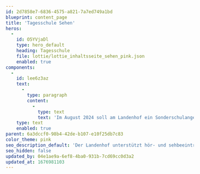 ```yaml
---
id: 2d7858e7-6836-4575-a821-7a7ed749a1bd
blueprint: content_page
title: 'Tagesschule Sehen'
heros:
  -
    id: O5YVjaDl
    type: hero_default
    heading: Tagesschule
    file: lottie/lottie_inhaltsseite_sehen_pink.json
    enabled: true
components:
  -
    id: lee6z3az
    text:
      -
        type: paragraph
        content:
          -
            type: text
            text: 'Im August 2024 soll am Landenhof ein Sonderschulangebot für Aargauer sehbeeinträchtigte Kinder und Jugendliche starten, welches wir aktuell im Auftrag der Abteilung Sonderschulung, Heime und Werkstätten des Departements BKS des Kantons Aargau aufbauen.'
    type: text
    enabled: true
parent: 6a3dccf0-98b4-42de-b107-e10f25db7c83
color_theme: pink
seo_description_default: 'Der Landenhof unterstützt hör- und sehbeeinträchtigte Kinder & Jugendliche in ihrem selbstbestimmten Leben durch Förderung ihrer Fähigkeiten & Entwicklung'
seo_hidden: false
updated_by: 04e1ae9a-6ef8-4ba0-931b-7cd69cc0d3a2
updated_at: 1676981103
---
```


